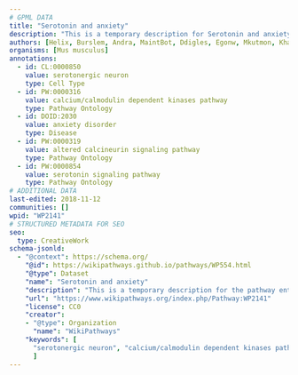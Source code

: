 ```yaml
---
# GPML DATA
title: "Serotonin and anxiety"
description: "This is a temporary description for Serotonin and anxiety"
authors: [Helix, Burslem, Andra, MaintBot, Ddigles, Egonw, Mkutmon, Khanspers, DeSl]
organisms: [Mus musculus]
annotations:
  - id: CL:0000850
    value: serotonergic neuron
    type: Cell Type
  - id: PW:0000316
    value: calcium/calmodulin dependent kinases pathway
    type: Pathway Ontology
  - id: DOID:2030
    value: anxiety disorder
    type: Disease
  - id: PW:0000319
    value: altered calcineurin signaling pathway
    type: Pathway Ontology
  - id: PW:0000854
    value: serotonin signaling pathway
    type: Pathway Ontology
# ADDITIONAL DATA
last-edited: 2018-11-12
communities: []
wpid: "WP2141"
# STRUCTURED METADATA FOR SEO
seo:
  type: CreativeWork
schema-jsonld:
  - "@context": https://schema.org/
    "@id": https://wikipathways.github.io/pathways/WP554.html
    "@type": Dataset
    "name": "Serotonin and anxiety"
    "description": "This is a temporary description for the pathway entitled: Serotonin and anxiety"
    "url": "https://www.wikipathways.org/index.php/Pathway:WP2141"
    "license": CC0
    "creator":
    - "@type": Organization
      "name": "WikiPathways"
    "keywords": [
      "serotonergic neuron", "calcium/calmodulin dependent kinases pathway", "anxiety disorder", "altered calcineurin signaling pathway", "serotonin signaling pathway",
      ]
---
```

